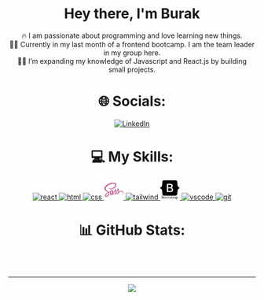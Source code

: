 <div align="center">
  
# Hey there, I'm Burak
🔥 I am passionate about programming and love learning new things.<br>👨‍🎓 Currently in my last month of a frontend bootcamp. I am the team leader in my group here.<br>👨‍💻 I’m expanding my knowledge of Javascript and React.js by building small projects.
  
# 🌐 Socials:
[![LinkedIn](https://img.shields.io/badge/LinkedIn-%230077B5.svg?logo=linkedin&logoColor=white)](https://linkedin.com/in/burak-odabasi)
  <br>

# 💻 My Skills:
<a href="https://reactjs.org/" rel="nofollow"> <img src="https://camo.githubusercontent.com/27d0b117da00485c56d69aef0fa310a3f8a07abecc8aa15fa38c8b78526c60ac/68747470733a2f2f63646e2e6a7364656c6976722e6e65742f67682f64657669636f6e732f64657669636f6e2f69636f6e732f72656163742f72656163742d6f726967696e616c2e737667" alt="react" width="40" height="40" data-canonical-src="https://cdn.jsdelivr.net/gh/devicons/devicon/icons/react/react-original.svg" style="max-width: 100%;"> </a>
<a href="https://www.w3schools.com/html/html_intro.asp" rel="nofollow"> <img src="https://camo.githubusercontent.com/da7acacadecf91d6dc02efcd2be086bb6d78ddff19a1b7a0ab2755a6fda8b1e9/68747470733a2f2f63646e2e6a7364656c6976722e6e65742f67682f64657669636f6e732f64657669636f6e2f69636f6e732f68746d6c352f68746d6c352d6f726967696e616c2e737667" alt="html" width="40" height="40" data-canonical-src="https://cdn.jsdelivr.net/gh/devicons/devicon/icons/html5/html5-original.svg" style="max-width: 100%;"> </a>
<a href="https://www.w3schools.com/css/css_intro.asp" rel="nofollow"> <img src="https://camo.githubusercontent.com/2e496d4bfc6f753ddca87b521ce95c88219f77800212ffa6d4401ad368c82170/68747470733a2f2f63646e2e6a7364656c6976722e6e65742f67682f64657669636f6e732f64657669636f6e2f69636f6e732f637373332f637373332d6f726967696e616c2e737667" alt="css" width="40" height="40" data-canonical-src="https://cdn.jsdelivr.net/gh/devicons/devicon/icons/css3/css3-original.svg" style="max-width: 100%;"> </a>
<a href="https://sass-lang.com" rel="nofollow"> <img src="https://raw.githubusercontent.com/devicons/devicon/master/icons/sass/sass-original.svg" alt="sass" width="40" height="40" style="max-width: 100%;"> </a>
<a href="https://tailwindcss.com/" rel="nofollow"> <img src="https://camo.githubusercontent.com/bdedcbc949feefecc3ff98f7e655ee8151b522e2f32196c648620f5366d909d5/68747470733a2f2f63646e2e6a7364656c6976722e6e65742f67682f64657669636f6e732f64657669636f6e2f69636f6e732f7461696c77696e646373732f7461696c77696e646373732d706c61696e2e737667" alt="tailwind" width="40" height="40" data-canonical-src="https://cdn.jsdelivr.net/gh/devicons/devicon/icons/tailwindcss/tailwindcss-plain.svg" style="max-width: 100%;"> </a>
<a href="https://getbootstrap.com" rel="nofollow"> <img src="https://raw.githubusercontent.com/devicons/devicon/master/icons/bootstrap/bootstrap-plain-wordmark.svg" alt="bootstrap" width="40" height="40" style="max-width: 100%;"> </a>
<a href="https://code.visualstudio.com/" rel="nofollow"> <img src="https://camo.githubusercontent.com/5fa137d222dde7b69acd22c6572a065ce3656e6ffa1f5e88c1b5c7a935af3cc6/68747470733a2f2f63646e2e6a7364656c6976722e6e65742f67682f64657669636f6e732f64657669636f6e2f69636f6e732f7673636f64652f7673636f64652d6f726967696e616c2e737667" alt="vscode" width="40" height="40" data-canonical-src="https://cdn.jsdelivr.net/gh/devicons/devicon/icons/vscode/vscode-original.svg" style="max-width: 100%;"> </a>
<a href="https://git-scm.com/" rel="nofollow"> <img src="https://camo.githubusercontent.com/dc9e7e657b4cd5ba7d819d1a9ce61434bd0ddbb94287d7476b186bd783b62279/68747470733a2f2f63646e2e6a7364656c6976722e6e65742f67682f64657669636f6e732f64657669636f6e2f69636f6e732f6769742f6769742d6f726967696e616c2e737667" alt="git" width="40" height="40" data-canonical-src="https://cdn.jsdelivr.net/gh/devicons/devicon/icons/git/git-original.svg" style="max-width: 100%;"> </a>
<br>
# 📊 GitHub Stats:
<p dir="auto"><a target="_blank" rel="noopener noreferrer nofollow" href="https://camo.githubusercontent.com/15afff1ba572cfe1fc3ea5e66fd564d1e6c44ee591ad0cae1651cc3094834ab1/68747470733a2f2f6769746875622d726561646d652d73746174732e76657263656c2e6170702f6170693f757365726e616d653d417567757374636f64653939267468656d653d616c676f6c696126686964655f626f726465723d66616c736526696e636c7564655f616c6c5f636f6d6d6974733d66616c736526636f756e745f707269766174653d66616c7365"><img width="44.5%" src="https://camo.githubusercontent.com/15afff1ba572cfe1fc3ea5e66fd564d1e6c44ee591ad0cae1651cc3094834ab1/68747470733a2f2f6769746875622d726561646d652d73746174732e76657263656c2e6170702f6170693f757365726e616d653d417567757374636f64653939267468656d653d616c676f6c696126686964655f626f726465723d66616c736526696e636c7564655f616c6c5f636f6d6d6974733d66616c736526636f756e745f707269766174653d66616c7365" alt="" data-canonical-src="https://github-readme-stats.vercel.app/api?username=Augustcode99&amp;theme=algolia&amp;hide_border=false&amp;include_all_commits=false&amp;count_private=false" style="max-width: 100%;"></a>
<a target="_blank" rel="noopener noreferrer nofollow" href="https://camo.githubusercontent.com/6086e8b8ea79fe18f0cc36f6f6b58b27052b634b180a5f5676a4dea5949fc419/68747470733a2f2f6769746875622d726561646d652d73747265616b2d73746174732e6865726f6b756170702e636f6d2f3f757365723d417567757374636f64653939267468656d653d616c676f6c696126686964655f626f726465723d66616c7365"><img width="49%" src="https://camo.githubusercontent.com/6086e8b8ea79fe18f0cc36f6f6b58b27052b634b180a5f5676a4dea5949fc419/68747470733a2f2f6769746875622d726561646d652d73747265616b2d73746174732e6865726f6b756170702e636f6d2f3f757365723d417567757374636f64653939267468656d653d616c676f6c696126686964655f626f726465723d66616c7365" alt="" data-canonical-src="https://github-readme-streak-stats.herokuapp.com/?user=Augustcode99&amp;theme=algolia&amp;hide_border=false" style="max-width: 100%;"></a><br>
<a target="_blank" rel="noopener noreferrer nofollow" href="https://camo.githubusercontent.com/5b8d5ae1c51029d59d05528ec0b81d6a086a081dff6ce3e5a85e31b3635f80eb/68747470733a2f2f6769746875622d726561646d652d73746174732e76657263656c2e6170702f6170692f746f702d6c616e67732f3f757365726e616d653d417567757374636f64653939267468656d653d616c676f6c696126686964655f626f726465723d66616c736526696e636c7564655f616c6c5f636f6d6d6974733d66616c736526636f756e745f707269766174653d66616c7365266c61796f75743d636f6d70616374"><img src="https://camo.githubusercontent.com/5b8d5ae1c51029d59d05528ec0b81d6a086a081dff6ce3e5a85e31b3635f80eb/68747470733a2f2f6769746875622d726561646d652d73746174732e76657263656c2e6170702f6170692f746f702d6c616e67732f3f757365726e616d653d417567757374636f64653939267468656d653d616c676f6c696126686964655f626f726465723d66616c736526696e636c7564655f616c6c5f636f6d6d6974733d66616c736526636f756e745f707269766174653d66616c7365266c61796f75743d636f6d70616374" alt="" data-canonical-src="https://github-readme-stats.vercel.app/api/top-langs/?username=Augustcode99&amp;theme=algolia&amp;hide_border=false&amp;include_all_commits=false&amp;count_private=false&amp;layout=compact" style="max-width: 100%;"></a></p>
  
---
[![](https://visitcount.itsvg.in/api?id=Augustcode99&icon=0&color=0)](https://visitcount.itsvg.in)

<!-- Proudly created with GPRM ( https://gprm.itsvg.in ) -->

</div>
